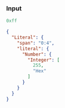 ### Input
```js
0xff
```

```json
{
  "Literal": {
    "span": "0:4",
    "literal": {
      "Number": {
        "Integer": [
          255,
          "Hex"
        ]
      }
    }
  }
}
```
